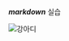 ***markdown*** 실습

![강아디](https://images.unsplash.com/photo-1444212477490-ca407925329e?q=80&w=928&auto=format&fit=crop&ixlib=rb-4.0.3&ixid=M3wxMjA3fDB8MHxwaG90by1wYWdlfHx8fGVufDB8fHx8fA%3D%3D)


